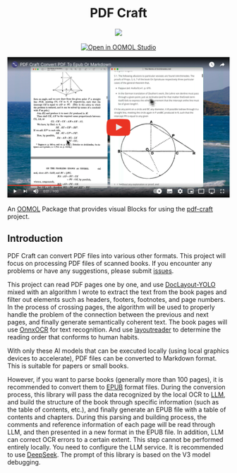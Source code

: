 <div align=center>
  <h1>PDF Craft</h1>
  <p>
    <a href="https://github.com/oomol-flows/pdf-craft/blob/main/LICENSE" target="_blank"><img src="https://img.shields.io/github/license/oomol-flows/pdf-craft" alt"license" /></a>
  </p>
  <p><a href="https://hub.oomol.com/package/pdf-craft?open=true" target="_blank"><img src="https://static.oomol.com/assets/button.svg" alt="Open in OOMOL Studio" /></a></p>
</div>

[![About PDF craft](./docs/images/youtube.png)](https://www.youtube.com/watch?v=EpaLC71gPpM)

An [OOMOL](https://hub.oomol.com/) Package that provides visual Blocks for using the [pdf-craft](https://github.com/oomol-lab/pdf-craft) project.


## Introduction

PDF Craft can convert PDF files into various other formats. This project will focus on processing PDF files of scanned books. If you encounter any problems or have any suggestions, please submit [issues](https://github.com/oomol-lab/pdf-craft/issues).

This project can read PDF pages one by one, and use [DocLayout-YOLO](https://github.com/opendatalab/DocLayout-YOLO) mixed with an algorithm I wrote to extract the text from the book pages and filter out elements such as headers, footers, footnotes, and page numbers. In the process of crossing pages, the algorithm will be used to properly handle the problem of the connection between the previous and next pages, and finally generate semantically coherent text. The book pages will use [OnnxOCR](https://github.com/jingsongliujing/OnnxOCR) for text recognition. And use [layoutreader](https://github.com/ppaanngggg/layoutreader) to determine the reading order that conforms to human habits.

With only these AI models that can be executed locally (using local graphics devices to accelerate), PDF files can be converted to Markdown format. This is suitable for papers or small books.

However, if you want to parse books (generally more than 100 pages), it is recommended to convert them to [EPUB](https://en.wikipedia.org/wiki/EPUB) format files. During the conversion process, this library will pass the data recognized by the local OCR to [LLM](https://en.wikipedia.org/wiki/Large_language_model), and build the structure of the book through specific information (such as the table of contents, etc.), and finally generate an EPUB file with a table of contents and chapters. During this parsing and building process, the comments and reference information of each page will be read through LLM, and then presented in a new format in the EPUB file. In addition, LLM can correct OCR errors to a certain extent. This step cannot be performed entirely locally. You need to configure the LLM service. It is recommended to use [DeepSeek](https://www.deepseek.com/). The prompt of this library is based on the V3 model debugging.
